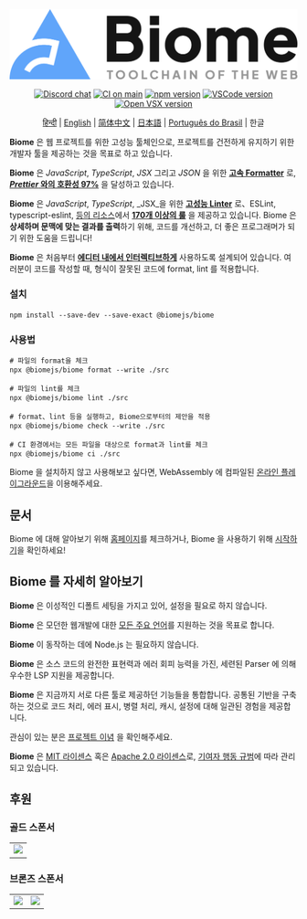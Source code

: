 <p align="center">
    <picture>
        <source media="(prefers-color-scheme: dark)" srcset="https://raw.githubusercontent.com/biomejs/resources/main/svg/slogan-dark-transparent.svg">
        <source media="(prefers-color-scheme: light)" srcset="https://raw.githubusercontent.com/biomejs/resources/main/svg/slogan-light-transparent.svg">
        <img alt="Biome - Toolchain of the web" src="https://raw.githubusercontent.com/biomejs/resources/main/svg/slogan-light-transparent.svg" width="700">
    </picture>
</p>

<div align="center">

[![Discord chat][discord-badge]][discord-url]
[![CI on main][ci-badge]][ci-url]
[![npm version][npm-badge]][npm-url]
[![VSCode version][vscode-badge]][vscode-url]
[![Open VSX version][open-vsx-badge]][open-vsx-url]

[discord-badge]: https://badgen.net/discord/online-members/BypW39g6Yc?icon=discord&label=discord&color=green
[discord-url]: https://discord.gg/BypW39g6Yc
[ci-badge]: https://github.com/biomejs/biome/actions/workflows/main.yml/badge.svg
[ci-url]: https://github.com/biomejs/biome/actions/workflows/main.yml
[npm-badge]: https://badgen.net/npm/v/@biomejs/biome?icon=npm&color=green&label=%40biomejs%2Fbiome
[npm-url]: https://www.npmjs.com/package/@biomejs/biome/v/latest
[vscode-badge]: https://badgen.net/vs-marketplace/v/biomejs.biome?label=vscode&icon=visualstudio&color=green
[vscode-url]: https://marketplace.visualstudio.com/items?itemName=biomejs.biome
[open-vsx-badge]: https://badgen.net/open-vsx/version/biomejs/biome?label=open-vsx&color=green
[open-vsx-url]: https://open-vsx.org/extension/biomejs/biome

</div>

<!-- Insert new entries lexicographically by language code.
     For example given below is the same order as these files appear on page:
     https://github.com/biomejs/biome/tree/main/packages/%40biomejs/biome -->
<div align="center">

[हिन्दी](https://github.com/biomejs/biome/blob/main/packages/%40biomejs/biome/README.hi.md) | [English](https://github.com/biomejs/biome/blob/main/packages/%40biomejs/biome/README.md) | [简体中文](https://github.com/biomejs/biome/blob/main/packages/%40biomejs/biome/README.zh-CN.md) | [日本語](https://github.com/biomejs/biome/blob/main/packages/%40biomejs/biome/README.ja.md) | [Português do Brasil](https://github.com/biomejs/biome/blob/main/packages/%40biomejs/biome/README.pt-br.md) | 한글

</div>


**Biome** 은 웹 프로젝트를 위한 고성능 툴체인으로, 프로젝트를 건전하게 유지하기 위한 개발자 툴을 제공하는 것을 목표로 하고 있습니다.

**Biome** 은 _JavaScript_, _TypeScript_, _JSX_ 그리고 _JSON_ 을 위한 **[고속 Formatter](./benchmark#formatting)** 로, **[_Prettier_ 와의 호환성 97%](https://console.algora.io/challenges/prettier)** 을 달성하고 있습니다.

**Biome** 은 _JavaScript_, _TypeScript_, _JSX_을 위한 **[고성능 Linter](https://github.com/biomejs/biome/tree/main/benchmark#linting)** 로、ESLint, typescript-eslint, [등의 리소스](https://github.com/biomejs/biome/discussions/3)에서 **[170개 이상의 룰](https://biomejs.dev/linter/rules/)** 을 제공하고 있습니다. Biome 은 **상세하며 문맥에 맞는 결과를 출력**하기 위해, 코드를 개선하고, 더 좋은 프로그래머가 되기 위한 도움을 드립니다!

**Biome** 은 처음부터 [**에디터 내에서 인터렉티브하게**](https://biomejs.dev/ja/guides/integrate-in-editor/) 사용하도록 설계되어 있습니다.
여러분이 코드를 작성할 때, 형식이 잘못된 코드에 format, lint 를 적용합니다.

### 설치

```shell
npm install --save-dev --save-exact @biomejs/biome
```

### 사용법

```shell
# 파일의 format을 체크
npx @biomejs/biome format --write ./src

# 파일의 lint를 체크
npx @biomejs/biome lint ./src

# format、lint 등을 실행하고, Biome으로부터의 제안을 적용
npx @biomejs/biome check --write ./src

# CI 환경에서는 모든 파일을 대상으로 format과 lint를 체크
npx @biomejs/biome ci ./src
```

Biome 을 설치하지 않고 사용해보고 싶다면, WebAssembly 에 컴파일된 [온라인 플레이그라운드](https://biomejs.dev/playground/)을 이용해주세요.

## 문서

Biome 에 대해 알아보기 위해 [홈페이지][biomejs]를 체크하거나, Biome 을 사용하기 위해 [시작하기][getting-started]을 확인하세요!

## Biome 를 자세히 알아보기

**Biome** 은 이성적인 디폴트 세팅을 가지고 있어, 설정을 필요로 하지 않습니다.

**Biome** 은 모던한 웹개발에 대한 [모든 주요 언어][language-support]를 지원하는 것을 목표로 합니다.

**Biome** 이 동작하는 데에 Node.js 는 필요하지 않습니다.

**Biome** 은 소스 코드의 완전한 표현력과 에러 회피 능력을 가진, 세련된 Parser 에 의해 우수한 LSP 지원을 제공합니다.

**Biome** 은 지금까지 서로 다른 툴로 제공하던 기능들을 통합합니다. 공통된 기반을 구축하는 것으로 코드 처리, 에러 표시, 병렬 처리, 캐시, 설정에 대해 일관된 경험을 제공합니다.

관심이 있는 분은 [프로젝트 이념][biome-philosophy] 을 확인해주세요.

**Biome** 은 [MIT 라이센스](https://github.com/biomejs/biome/tree/main/LICENSE-MIT) 혹은 [Apache 2.0 라이센스](https://github.com/biomejs/biome/tree/main/LICENSE-APACHE)로, [기여자 행동 규범](https://github.com/biomejs/biome/tree/main/CODE_OF_CONDUCT.md)에 따라 관리되고 있습니다.

## 후원

### 골드 스폰서

<table>
  <tbody>
    <tr>
      <td align="center" valign="middle">
        <a href="https://shiguredo.jp/" target="_blank"><img src="https://shiguredo.jp/official_shiguredo_logo.svg" height="120"></a>
      </td>
    </tr>
  </tbody>
</table>

### 브론즈 스폰서

<table>
  <tbody>
    <tr>
      <td align="center" valign="middle">
        <a href="https://www.kanamekey.com" target="_blank"><img src="https://images.opencollective.com/kaname/d15fd98/logo/256.png?height=80" width="80"></a>
      </td>
      <td align="center" valign="middle">
        <a href="https://nanabit.dev/" target="_blank"><img src="https://images.opencollective.com/nanabit/d15fd98/logo/256.png?height=80" width="80"></a>
      </td>
    </tr>
  </tbody>
</table>

[biomejs]: https://biomejs.dev/ja/
[biome-philosophy]: https://biomejs.dev/ja/internals/philosophy/
[language-support]: https://biomejs.dev/ja/internals/language-support/
[getting-started]: https://biomejs.dev/ja/guides/getting-started/
